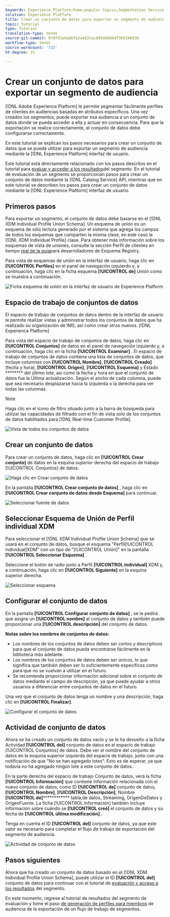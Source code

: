 ```yaml
---
keywords: Experience Platform;home;popular topics;Segmentation Service;segmentation;Segmentation;create a dataset;export audience segment;export segment;
solution: Experience Platform
title: Crear un conjunto de datos para exportar un segmento de audiencia
topic: tutorial
type: Tutorial
translation-type: tm+mt
source-git-commit: 97dfd3a9a66fe2ae82cec8954066bdf3b6346830
workflow-type: tm+mt
source-wordcount: '733'
ht-degree: 1%

---
```



# Crear un conjunto de datos para exportar un segmento de audiencia

[!DNL Adobe Experience Platform] le permite segmentar fácilmente perfiles de clientes en audiencias basadas en atributos específicos. Una vez creados los segmentos, puede exportar esa audiencia a un conjunto de datos donde se pueda acceder a ella y actuar en consecuencia. Para que la exportación se realice correctamente, el conjunto de datos debe configurarse correctamente.

En este tutorial se explican los pasos necesarios para crear un conjunto de datos que se pueda utilizar para exportar un segmento de audiencia mediante la [!DNL Experience Platform] interfaz de usuario.

Este tutorial está directamente relacionado con los pasos descritos en el tutorial para [evaluar y acceder a los resultados](./evaluate-a-segment.md)del segmento. En el tutorial de evaluación de un segmento se proporcionan pasos para crear un conjunto de datos mediante la [!DNL Catalog Service] API, mientras que en este tutorial se describen los pasos para crear un conjunto de datos mediante la [!DNL Experience Platform] interfaz de usuario.

## Primeros pasos

Para exportar un segmento, el conjunto de datos debe basarse en el [!DNL XDM Individual Profile Union Schema]. Un esquema de unión es un esquema de sólo lectura generado por el sistema que agrega los campos de todos los esquemas que comparten la misma clase, en este caso la [!DNL XDM Individual Profile] clase. Para obtener más información sobre los esquemas de vista de uniones, consulte la sección Perfil de clientes en tiempo [real de la guía](../../xdm/schema/composition.md#union)para desarrolladores de Esquema Registry.

Para vista de esquemas de unión en la interfaz de usuario, haga clic en **[!UICONTROL Perfiles]** en el panel de navegación izquierdo y, a continuación, haga clic en la ficha esquema **[!UICONTROL de]** Unión como se muestra a continuación.

![Ficha esquema de unión en la interfaz de usuario de Experience Platform](../images/tutorials/segment-export-dataset/union-schema-ui.png)


## Espacio de trabajo de conjuntos de datos

El espacio de trabajo de conjuntos de datos dentro de la interfaz de usuario le permite realizar vistas y administrar todos los conjuntos de datos que ha realizado su organización de IMS, así como crear otros nuevos. [!DNL Experience Platform]

Para vista del espacio de trabajo de conjuntos de datos, haga clic en **[!UICONTROL Conjuntos]** de datos en el panel de navegación izquierdo y, a continuación, haga clic en la ficha **[!UICONTROL Examinar]** . El espacio de trabajo de conjuntos de datos contiene una lista de conjuntos de datos, que incluye columnas con **[!UICONTROL Nombre]**, **[!UICONTROL Creado]** (fecha y hora), **[!UICONTROL Origen]**, **[!UICONTROL Esquema]** y Estado ******** del último lote, así como la fecha y hora en que el conjunto de datos fue la Última actualización. Según el ancho de cada columna, puede que sea necesario desplazarse hacia la izquierda o la derecha para ver todas las columnas.

>[!NOTE]
>
>Haga clic en el icono de filtro situado junto a la barra de búsqueda para utilizar las capacidades de filtrado con el fin de vista solo de los conjuntos de datos habilitados para [!DNL Real-time Customer Profile].

![Vista de todos los conjuntos de datos](../images/tutorials/segment-export-dataset/datasets-workspace.png)

## Crear un conjunto de datos

Para crear un conjunto de datos, haga clic en **[!UICONTROL Crear conjunto]** de datos en la esquina superior derecha del espacio de trabajo [!UICONTROL Conjuntos] de datos.

![Haga clic en Crear conjunto de datos](../images/tutorials/segment-export-dataset/dataset-click-create.png)

En la pantalla **[!UICONTROL Crear conjunto de datos]** , haga clic en **[!UICONTROL Crear conjunto de datos desde Esquema]** para continuar.

![Seleccionar fuente de datos](../images/tutorials/segment-export-dataset/create-dataset.png)

## Seleccionar Esquema de Unión de Perfil individual XDM

Para seleccionar el [!DNL XDM Individual Profile Union Schema] que se usará en el conjunto de datos, busque el esquema &quot;Perfil[!UICONTROL individual]XDM&quot; con un tipo de &quot;[!UICONTROL Unión]&quot; en la pantalla **[!UICONTROL Seleccionar Esquema]** .

Seleccione el botón de radio junto a Perfil **[!UICONTROL individual]** XDM y, a continuación, haga clic en **[!UICONTROL Siguiente]** en la esquina superior derecha.

![Seleccionar esquema](../images/tutorials/segment-export-dataset/select-schema.png)

## Configurar el conjunto de datos

En la pantalla **[!UICONTROL Configurar conjunto de datos]** , se le pedirá que asigne un **[!UICONTROL nombre]** al conjunto de datos y también puede proporcionar una **[!UICONTROL descripción]** del conjunto de datos.

**Notas sobre los nombres de conjuntos de datos:**
- Los nombres de los conjuntos de datos deben ser cortos y descriptivos para que el conjunto de datos pueda encontrarse fácilmente en la biblioteca más adelante.
- Los nombres de los conjuntos de datos deben ser únicos, lo que significa que también deben ser lo suficientemente específicos como para que no se vuelvan a utilizar en el futuro.
- Se recomienda proporcionar información adicional sobre el conjunto de datos mediante el campo de descripción, ya que puede ayudar a otros usuarios a diferenciar entre conjuntos de datos en el futuro.

Una vez que el conjunto de datos tenga un nombre y una descripción, haga clic en **[!UICONTROL Finalizar]**.

![Configurar el conjunto de datos](../images/tutorials/segment-export-dataset/configure-dataset.png)

## Actividad de conjunto de datos

Ahora se ha creado un conjunto de datos vacío y se le ha devuelto a la ficha Actividad **[!UICONTROL del]** conjunto de datos en el espacio de trabajo [!UICONTROL Conjuntos] de datos. Debe ver el nombre del conjunto de datos en la esquina superior izquierda del espacio de trabajo, junto con una notificación de que &quot;No se han agregado lotes&quot;. Esto es de esperar, ya que todavía no ha agregado ningún lote a este conjunto de datos.

En la parte derecha del espacio de trabajo Conjunto de datos, verá la ficha **[!UICONTROL Información]** que contiene información relacionada con el nuevo conjunto de datos, como ID **[!UICONTROL de]** conjunto de datos, **[!UICONTROL Nombre]**, **[!UICONTROL Descripción]**, Nombre **[!UICONTROL de]************** tabla,de datos, Streaming, OrigenDeDatos y OrigenFuente. La ficha [!UICONTROL Información] también incluye información sobre cuándo se **[!UICONTROL creó]** el conjunto de datos y su fecha de **[!UICONTROL última modificación]** .

Tenga en cuenta el ID **[!UICONTROL del]** conjunto de datos, ya que este valor es necesario para completar el flujo de trabajo de exportación del segmento de audiencia.

![Actividad de conjunto de datos](../images/tutorials/segment-export-dataset/dataset-activity.png)

## Pasos siguientes

Ahora que ha creado un conjunto de datos basado en el [!DNL XDM Individual Profile Union Schema], puede utilizar el ID **[!UICONTROL del]** conjunto de datos para continuar con el tutorial de [evaluación y acceso a los resultados](./evaluate-a-segment.md) del segmento.

En este momento, regrese al tutorial de resultados del segmento de evaluación y tome el paso [de generación de perfiles para miembros](./evaluate-a-segment.md#generate-profiles) de audiencia de la exportación de un flujo de trabajo de segmentos.

